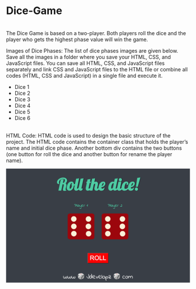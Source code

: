 # Dice-Game
<br>
The Dice Game is based on a two-player. Both players roll the dice and the player who gets the highest phase value will win the game.

Images of Dice Phases: The list of dice phases images are given below. Save all the images in a folder where you save your HTML, CSS, and JavaScript files. You can save all HTML, CSS, and JavaScript files separately and link CSS and JavaScript files to the HTML file or combine all codes (HTML, CSS and JavaScript) in a single file and execute it.
<ul>
<li>Dice 1</li>
<li>Dice 2</li>
<li>Dice 3</li>
<li>Dice 4</li>
<li>Dice 5</li>
<li>Dice 6</li>
</ul>
<br>
HTML Code: HTML code is used to design the basic structure of the project. The HTML code contains the container class that holds the player’s name and initial dice phase. Another bottom div contains the two buttons (one button for roll the dice and another button for rename the player name).

<br> 

![Dice game](https://github.com/JDevelopz/Dice-Game/blob/main/images/Dice-game.png?raw=true)
